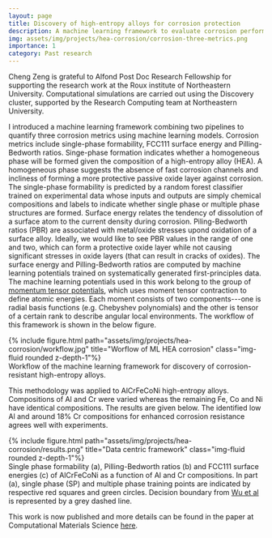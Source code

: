 ```yaml
---
layout: page
title: Discovery of high-entropy alloys for corrosion protection
description: A machine learning framework to evaluate corrosion performance for given compositions of high-entropy alloys
img: assets/img/projects/hea-corrosion/corrosion-three-metrics.png
importance: 1
category: Past research
---
```


Cheng Zeng is grateful to Alfond Post Doc Research Fellowship for supporting the research work at the Roux institute of Northeastern University. Computational simulations are carried out using the Discovery cluster, supported by the Research Computing team at Northeastern University.

I introduced a machine learning framework combining two pipelines to quantify three corrosion metrics using machine learning models.
Corrosion metrics include single-phase formability, FCC111 surface energy and Pilling-Bedworth ratios.
Singe-phase formation indicates whether a homogeneous phase will be formed given the composition of a high-entropy alloy (HEA).
A homogeneous phase suggests the absence of fast corrosion channels and incliness of forming a more protective passive oxide layer against corrosion.
The single-phase formability is predicted by a random forest classifier trained on experimental data whose inputs and outputs are simply chemical compositions and labels to indicate whether single phase or multiple phase structures are formed.
Surface energy relates the tendency of dissolution of a surface atom to the current density during corrosion.
Piling-Bedworth ratios (PBR) are associated with metal/oxide stresses upond oxidation of a surface alloy. Ideally, we would like to see PBR values in the range of one and two, which can form a protective oxide layer while not causing significant stresses in oxide layers (that can result in cracks of oxides).
The surface energy and Pilling-Bedworth ratios are computed by machine learning potentials trained on systematically generated first-principles data.
The machine learning potentials used in this work belong to the group of [momentum tensor potentials](https://iopscience.iop.org/article/10.1088/2632-2153/abc9fe), which uses moment tensor contraction to define atomic energies. Each moment consists of two components---one is radial basis functions (e.g. Chebyshev polynomials) and the other is tensor of a certain rank to describe angular local environments.
The workflow of this framework is shown in the below figure.

<div class="row justify-content-sm-center">
    <div class="col-sm-12 mt-3 mt-md-0">
        {% include figure.html path="assets/img/projects/hea-corrosion/workflow.jpg" title="Worflow of ML HEA corrosion" class="img-fluid rounded z-depth-1"%}
    </div>
</div>
<div class="caption">
    Workflow of the machine learning framework for discovery of corrosion-resistant high-entropy alloys.
</div>

This methodology was applied to AlCrFeCoNi high-entropy alloys. Compositions of Al and Cr were varied whereas the remaining Fe, Co and Ni have identical compositions. The results are given below. The identified low Al and around 18% Cr compositions for enhanced corrosion resistance agrees well with experiments.

<div class="row justify-content-sm-center">
    <div class="col-sm-12 mt-3 mt-md-0">
        {% include figure.html path="assets/img/projects/hea-corrosion/results.png" title="Data centric framework" class="img-fluid rounded z-depth-1"%}
    </div>
</div>
<div class="caption">
    Single phase formability (a), Pilling-Bedworth ratios (b) and FCC111 surface energies (c) of AlCrFeCoNi as a function of Al and Cr compositions. In part (a), single phase (SP) and multiple phase training points are indicated by respective red squares and green circles. Decision boundary from <a href='https://www.sciencedirect.com/science/article/pii/S1359645419307050'>Wu et al</a> is represented by a grey dashed line.
</div>

This work is now published and more details can be found in the paper at Computational Materials Science [here](https://www.sciencedirect.com/science/article/pii/S0927025624001460).